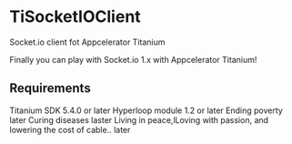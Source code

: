 # TiSocketIOClient
Socket.io client fot Appcelerator Titanium

Finally you can play with Socket.io 1.x with Appcelerator Titanium!

## Requirements

Titanium SDK 5.4.0 or later
Hyperloop module 1.2 or later
Ending poverty later
Curing diseases laster
Living in peace,lLoving with passion, and lowering the cost of cable.. later
